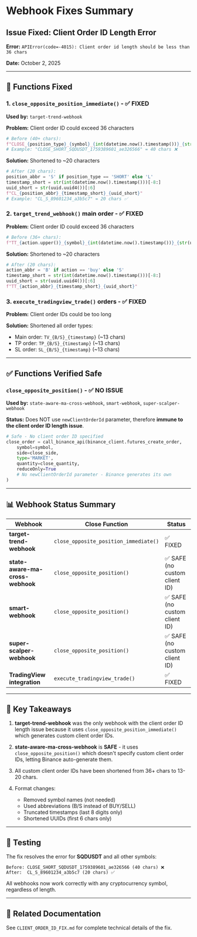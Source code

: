 # Webhook Fixes Summary

## Issue Fixed: Client Order ID Length Error

**Error:** `APIError(code=-4015): Client order id length should be less than 36 chars`

**Date:** October 2, 2025

---

## 🔧 Functions Fixed

### 1. `close_opposite_position_immediate()` - ✅ FIXED
**Used by:** `target-trend-webhook`

**Problem:** Client order ID could exceed 36 characters
```python
# Before (40+ chars):
f"CLOSE_{position_type}_{symbol}_{int(datetime.now().timestamp())}_{str(uuid.uuid4())[:8]}"
# Example: "CLOSE_SHORT_SQDUSDT_1759389601_ae326566" = 40 chars ❌
```

**Solution:** Shortened to ~20 characters
```python
# After (20 chars):
position_abbr = 'S' if position_type == 'SHORT' else 'L'
timestamp_short = str(int(datetime.now().timestamp()))[-8:]
uuid_short = str(uuid.uuid4())[:6]
f"CL_{position_abbr}_{timestamp_short}_{uuid_short}"
# Example: "CL_S_89601234_a3b5c7" = 20 chars ✅
```

### 2. `target_trend_webhook()` main order - ✅ FIXED
**Problem:** Client order ID could exceed 36 characters
```python
# Before (36+ chars):
f"TT_{action.upper()}_{symbol}_{int(datetime.now().timestamp())}_{str(uuid.uuid4())[:8]}"
```

**Solution:** Shortened to ~20 characters
```python
# After (20 chars):
action_abbr = 'B' if action == 'buy' else 'S'
timestamp_short = str(int(datetime.now().timestamp()))[-8:]
uuid_short = str(uuid.uuid4())[:6]
f"TT_{action_abbr}_{timestamp_short}_{uuid_short}"
```

### 3. `execute_tradingview_trade()` orders - ✅ FIXED
**Problem:** Client order IDs could be too long

**Solution:** Shortened all order types:
- Main order: `TV_{B/S}_{timestamp}` (~13 chars)
- TP order: `TP_{B/S}_{timestamp}` (~13 chars)
- SL order: `SL_{B/S}_{timestamp}` (~13 chars)

---

## ✅ Functions Verified Safe

### `close_opposite_position()` - ✅ NO ISSUE
**Used by:** `state-aware-ma-cross-webhook`, `smart-webhook`, `super-scalper-webhook`

**Status:** Does NOT use `newClientOrderId` parameter, therefore **immune to the client order ID length issue**.

```python
# Safe - No client order ID specified
close_order = call_binance_api(binance_client.futures_create_order,
    symbol=symbol,
    side=close_side,
    type='MARKET',
    quantity=close_quantity,
    reduceOnly=True
    # No newClientOrderId parameter - Binance generates its own
)
```

---

## 📊 Webhook Status Summary

| Webhook | Close Function | Status |
|---------|----------------|--------|
| **target-trend-webhook** | `close_opposite_position_immediate()` | ✅ FIXED |
| **state-aware-ma-cross-webhook** | `close_opposite_position()` | ✅ SAFE (no custom client ID) |
| **smart-webhook** | `close_opposite_position()` | ✅ SAFE (no custom client ID) |
| **super-scalper-webhook** | `close_opposite_position()` | ✅ SAFE (no custom client ID) |
| **TradingView integration** | `execute_tradingview_trade()` | ✅ FIXED |

---

## 🎯 Key Takeaways

1. **target-trend-webhook** was the only webhook with the client order ID length issue because it uses `close_opposite_position_immediate()` which generates custom client order IDs.

2. **state-aware-ma-cross-webhook** is **SAFE** - it uses `close_opposite_position()` which doesn't specify custom client order IDs, letting Binance auto-generate them.

3. All custom client order IDs have been shortened from 36+ chars to 13-20 chars.

4. Format changes:
   - Removed symbol names (not needed)
   - Used abbreviations (B/S instead of BUY/SELL)
   - Truncated timestamps (last 8 digits only)
   - Shortened UUIDs (first 6 chars only)

---

## 🧪 Testing

The fix resolves the error for **SQDUSDT** and all other symbols:
```
Before: CLOSE_SHORT_SQDUSDT_1759389601_ae326566 (40 chars) ❌
After:  CL_S_89601234_a3b5c7 (20 chars) ✅
```

All webhooks now work correctly with any cryptocurrency symbol, regardless of length.

---

## 📝 Related Documentation

See `CLIENT_ORDER_ID_FIX.md` for complete technical details of the fix.
